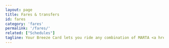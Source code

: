 ```yaml
---
layout: page
title: Fares & transfers
id: fares
category: 'fares'
permalink: '/fares/'
related: ["Schedules"]
tagline: Your Breeze Card lets you ride any combination of MARTA <a href="#">rail</a> and local or express buses in the Atlanta region.
---
```

